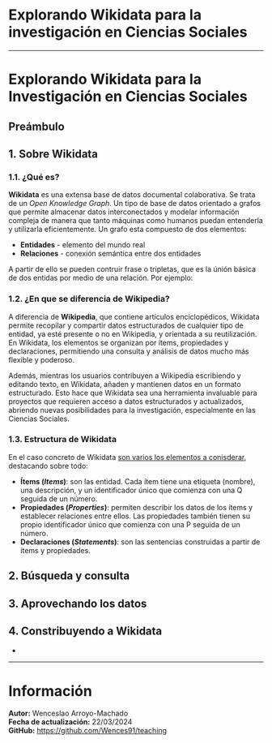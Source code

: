 # Explorando Wikidata para la investigación en Ciencias Sociales
---
# Explorando Wikidata para la Investigación en Ciencias Sociales

## Preámbulo

## 1. Sobre Wikidata 
### 1.1. ¿Qué es?

**Wikidata** es una extensa base de datos documental colaborativa. Se trata de un *Open Knowledge Graph*. Un tipo de base de datos orientado a grafos que permite almacenar datos interconectados y modelar información compleja de manera que tanto máquinas como humanos puedan entenderla y utilizarla eficientemente. Un grafo esta compuesto de dos elementos:
+ **Entidades** - elemento del mundo real
+ **Relaciones** - conexión semántica entre dos entidades

A partir de ello se pueden contruir frase o tripletas, que es la únión básica de dos entidas por medio de una relación. Por ejemplo: 


### 1.2. ¿En que se diferencia de Wikipedia?

A diferencia de **Wikipedia**, que contiene artículos enciclopédicos, Wikidata permite recopilar y compartir datos estructurados de cualquier tipo de entidad, ya esté presente o no en Wikipedia, y orientada a su reutilización. En Wikidata, los elementos se organizan por ítems, propiedades y declaraciones, permitiendo una consulta y análisis de datos mucho más flexible y poderoso.

Además, mientras los usuarios contribuyen a Wikipedia escribiendo y editando texto, en Wikidata, añaden y mantienen datos en un formato estructurado. Esto hace que Wikidata sea una herramienta invaluable para proyectos que requieren acceso a datos estructurados y actualizados, abriendo nuevas posibilidades para la investigación, especialmente en las Ciencias Sociales.

### 1.3. Estructura de Wikidata

En el caso concreto de Wikidata [son varios los elementos a conisderar](https://www.wikidata.org/wiki/Wikidata:Glossary/es), destacando sobre todo:
+ **Ítems (*Items*)**: son las entidad. Cada ítem tiene una etiqueta (nombre), una descripción, y un identificador único que comienza con una Q seguida de un número.
+ **Propiedades (*Properties*)**: permiten describir los datos de los ítems y establecer relaciones entre ellos. Las propiedades también tienen su propio identificador único que comienza con una P seguida de un número.
+ **Declaraciones (*Statements*)**: son las sentencias construidas a partir de ítems y propiedades.


## 2. Búsqueda y consulta


## 3. Aprovechando los datos


## 4. Constribuyendo a Wikidata


- 
---
# Información
<div class="alert alert-block alert-info">
    <b>Autor:</b> Wenceslao Arroyo-Machado</br>
    <b>Fecha de actualización:</b> 22/03/2024</br>
    <b>GitHub:</b> <a href="https://github.com/Wences91/teaching">https://github.com/Wences91/teaching</a>
</div>
